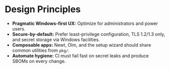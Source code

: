 # Design Principles

- **Pragmatic Windows-first UX:** Optimize for administrators and power users.
- **Secure-by-default:** Prefer least-privilege configuration, TLS 1.2/1.3 only, and secret storage via Windows facilities.
- **Composable apps:** Newt, Olm, and the setup wizard should share common utilities from `pkg/`.
- **Automate hygiene:** CI must fail fast on secret leaks and produce SBOMs on every change.
